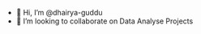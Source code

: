 - 👋 Hi, I’m @dhairya-guddu
- 💞️ I’m looking to collaborate on Data Analyse Projects
<!-- 📫 How to reach me ...-->

<!---
dhairya-guddu/dhairya-guddu is a ✨ special ✨ repository because its `README.md` (this file) appears on your GitHub profile.
You can click the Preview link to take a look at your changes.
--->
